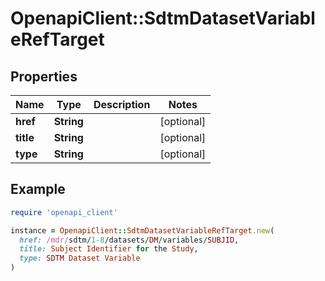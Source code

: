 # OpenapiClient::SdtmDatasetVariableRefTarget

## Properties

| Name | Type | Description | Notes |
| ---- | ---- | ----------- | ----- |
| **href** | **String** |  | [optional] |
| **title** | **String** |  | [optional] |
| **type** | **String** |  | [optional] |

## Example

```ruby
require 'openapi_client'

instance = OpenapiClient::SdtmDatasetVariableRefTarget.new(
  href: /mdr/sdtm/1-8/datasets/DM/variables/SUBJID,
  title: Subject Identifier for the Study,
  type: SDTM Dataset Variable
)
```

